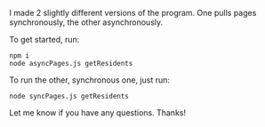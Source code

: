 I made 2 slightly different versions of the program. One pulls pages synchronously, the other asynchronously.

To get started, run:
```
npm i
node asyncPages.js getResidents
```

To run the other, synchronous one, just run:
```
node syncPages.js getResidents
```

Let me know if you have any questions. Thanks!